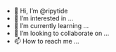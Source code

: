 - 👋 Hi, I’m @ripytide
- 👀 I’m interested in ...
- 🌱 I’m currently learning ...
- 💞️ I’m looking to collaborate on ...
- 📫 How to reach me ...

<!---
ripytide/ripytide is a ✨ special ✨ repository because its `README.md` (this file) appears on your GitHub profile.
You can click the Preview link to take a look at your changes.
--->
